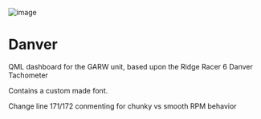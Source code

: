 ![image](https://github.com/tbeaulieu/Danver/assets/3193399/a177c1e4-a5d5-4bdd-a920-d01465c2d859)

# Danver
 QML dashboard for the GARW unit, based upon the Ridge Racer 6 Danver Tachometer

 Contains a custom made font.

Change line 171/172 conmenting for chunky vs smooth RPM behavior
